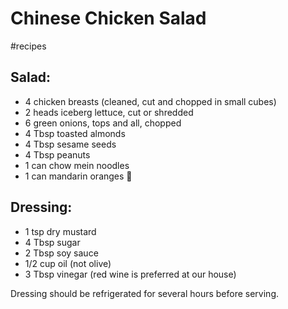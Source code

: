 # Chinese Chicken Salad

#recipes

## Salad:

- 4 chicken breasts (cleaned, cut and chopped in small cubes) 
- 2 heads iceberg lettuce, cut or shredded 
- 6 green onions, tops and all, chopped 
- 4 Tbsp toasted almonds 
- 4 Tbsp sesame seeds 
- 4 Tbsp peanuts 
- 1 can chow mein noodles 
- 1 can mandarin oranges 🍊

## Dressing:

- 1 tsp dry mustard 
- 4 Tbsp sugar 
- 2 Tbsp soy sauce 
- 1/2 cup oil (not olive) 
- 3 Tbsp vinegar (red wine is preferred at our house)

Dressing should be refrigerated for several hours before serving.